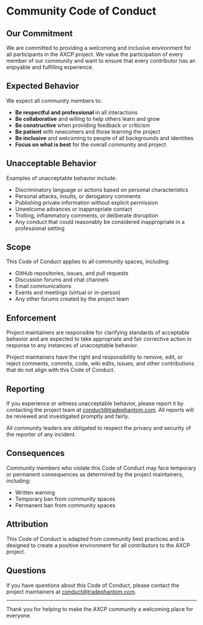 # Community Code of Conduct

## Our Commitment

We are committed to providing a welcoming and inclusive environment for all participants in the AXCP project. We value the participation of every member of our community and want to ensure that every contributor has an enjoyable and fulfilling experience.

## Expected Behavior

We expect all community members to:

- **Be respectful and professional** in all interactions
- **Be collaborative** and willing to help others learn and grow
- **Be constructive** when providing feedback or criticism
- **Be patient** with newcomers and those learning the project
- **Be inclusive** and welcoming to people of all backgrounds and identities
- **Focus on what is best** for the overall community and project

## Unacceptable Behavior

Examples of unacceptable behavior include:

- Discriminatory language or actions based on personal characteristics
- Personal attacks, insults, or derogatory comments
- Publishing private information without explicit permission
- Unwelcome advances or inappropriate contact
- Trolling, inflammatory comments, or deliberate disruption
- Any conduct that could reasonably be considered inappropriate in a professional setting

## Scope

This Code of Conduct applies to all community spaces, including:

- GitHub repositories, issues, and pull requests
- Discussion forums and chat channels
- Email communications
- Events and meetings (virtual or in-person)
- Any other forums created by the project team

## Enforcement

Project maintainers are responsible for clarifying standards of acceptable behavior and are expected to take appropriate and fair corrective action in response to any instances of unacceptable behavior.

Project maintainers have the right and responsibility to remove, edit, or reject comments, commits, code, wiki edits, issues, and other contributions that do not align with this Code of Conduct.

## Reporting

If you experience or witness unacceptable behavior, please report it by contacting the project team at [conduct@tradephantom.com](mailto:conduct@tradephantom.com). All reports will be reviewed and investigated promptly and fairly.

All community leaders are obligated to respect the privacy and security of the reporter of any incident.

## Consequences

Community members who violate this Code of Conduct may face temporary or permanent consequences as determined by the project maintainers, including:

- Written warning
- Temporary ban from community spaces
- Permanent ban from community spaces

## Attribution

This Code of Conduct is adapted from community best practices and is designed to create a positive environment for all contributors to the AXCP project.

## Questions

If you have questions about this Code of Conduct, please contact the project maintainers at [conduct@tradephantom.com](mailto:conduct@tradephantom.com).

---

Thank you for helping to make the AXCP community a welcoming place for everyone.